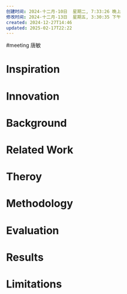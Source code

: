 ```yaml
---
创建时间: 2024-十二月-10日  星期二, 7:33:26 晚上
修改时间: 2024-十二月-13日  星期五, 3:30:35 下午
created: 2024-12-27T14:46
updated: 2025-02-17T22:22
---
```

#meeting 
唐敏
# Inspiration



# Innovation



# Background



# Related Work



# Theroy



# Methodology



# Evaluation



# Results



# Limitations